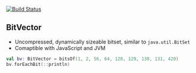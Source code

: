 [![Build Status](https://travis-ci.org/junkdog/transducers-kotlin.svg)](https://travis-ci.org/junkdog/bitvector)

## BitVector

- Uncompressed, dynamically sizeable bitset, similar to `java.util.BitSet`
- Comaptible with JavaScript and JVM


```kotlin
val bv: BitVector = bitsOf(1, 2, 56, 64, 128, 129, 130, 131, 420)
bv.forEachBit(::println)

```
